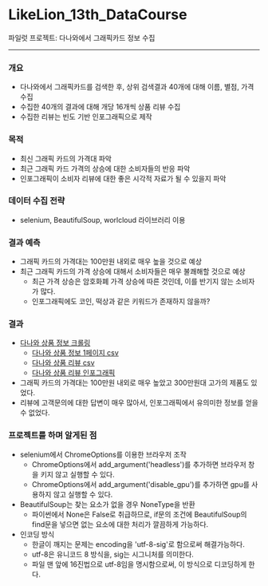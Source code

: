 # LikeLion_13th_DataCourse
파일럿 프로젝트: 다나와에서 그래픽카드 정보 수집

***
### 개요
* 다나와에서 그래픽카드를 검색한 후, 상위 검색결과 40개에 대해 이름, 별점, 가격 수집
* 수집한 40개의 결과에 대해 개당 16개씩 상품 리뷰 수집
* 수집한 리뷰는 빈도 기반 인포그래픽으로 제작

### 목적
* 최신 그래픽 카드의 가격대 파악
* 최근 그래픽 카드 가격의 상승에 대한 소비자들의 반응 파악
* 인포그래픽이 소비자 리뷰에 대한 좋은 시각적 자료가 될 수 있을지 파악

### 데이터 수집 전략
* selenium, BeautifulSoup, worlcloud 라이브러리 이용

### 결과 예측
* 그래픽 카드의 가격대는 100만원 내외로 매우 높을 것으로 예상
* 최근 그래픽 카드의 가격 상승에 대해서 소비자들은 매우 불쾌해할 것으로 예상
    + 최근 가격 상승은 암호화폐 가격 상승에 따른 것인데, 이를 반기지 않는 소비자가 많다.
    + 인포그래픽에도 코인, 떡상과 같은 키워드가 존재하지 않을까?

### 결과
* [다나와 상품 정보 크롤링](https://github.com/KimJinYeon/LikeLion_13th_DataCourse/blob/main/05_selenium/danawa.py)
    - [다나와 상품 정보 1페이지 csv](https://github.com/KimJinYeon/LikeLion_13th_DataCourse/blob/main/05_selenium/danawa_vga_info_p1.csv)
    - [다나와 상품 리뷰 csv](https://github.com/KimJinYeon/LikeLion_13th_DataCourse/blob/main/05_selenium/danawa_com.csv)
    - [다나와 상품 리뷰 인포그래픽](https://github.com/KimJinYeon/LikeLion_13th_DataCourse/blob/main/05_selenium/danawa_vga_wordcloud.png)
* 그래픽 카드의 가격대는 100만원 내외로 매우 높았고 300만원대 고가의 제품도 있었다.
* 리뷰에 고객문의에 대한 답변이 매우 많아서, 인포그래픽에서 유의미한 정보를 얻을 수 없었다.

### 프로젝트를 하며 알게된 점
- selenium에서 ChromeOptions를 이용한 브라우저 조작
    + ChromeOptions에서 add_argument('headless')를 추가하면 브라우저 창을 키지 않고 실행할 수 있다.
    + ChromeOptions에서 add_argument('disable_gpu')를 추가하면 gpu를 사용하지 않고 실행할 수 있다.
- BeautifulSoup는 찾는 요소가 없을 경우 NoneType을 반환
    + 파이썬에서 None은 False로 취급하므로, if문의 조건에 BeautifulSoup의 find문을 넣으면 없는 요소에 대한 처리가 깔끔하게 가능하다.
- 인코딩 방식
    + 한글이 깨지는 문제는 encoding을 'utf-8-sig'로 함으로써 해결가능하다.
    + utf-8은 유니코드 8 방식을, sig는 시그니처를 의미한다.
    + 파일 맨 앞에 16진법으로 utf-8임을 명시함으로써, 이 방식으로 디코딩하게 한다.
